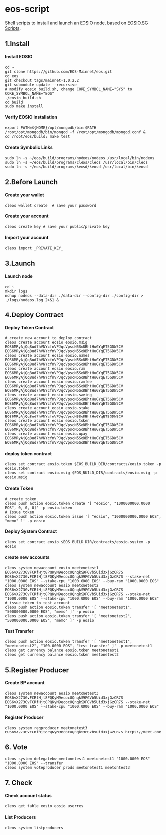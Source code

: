 # eos-script

Shell scripts to install and launch an EOSIO node, based on [EOSIO.SG Scripts](https://github.com/eosiosg/scripts).

## 1.Install

#### Install EOSIO
```
cd ~
git clone https://github.com/EOS-Mainnet/eos.git
cd eos
git checkout tags/mainnet-1.0.2.2
git submodule update --recursive
# modify eosio_build.sh, change CORE_SYMBOL_NAME="SYS" to CORE_SYMBOL_NAME="EOS"
./eosio_build.sh
cd build
sudo make install
```


#### Verify EOSIO installation
```
export PATH=${HOME}/opt/mongodb/bin:$PATH
/root/opt/mongodb/bin/mongod -f /root/opt/mongodb/mongod.conf &
cd /root/eos/build; make test
```


#### Create Symbolic Links
```
sudo ln -s ~/eos/build/programs/nodeos/nodeos /usr/local/bin/nodeos
sudo ln -s ~/eos/build/programs/cleos/cleos /usr/local/bin/cleos
sudo ln -s ~/eos/build/programs/keosd/keosd /usr/local/bin/keosd
```

## 2.Before Launch

#### Create your wallet
```
cleos wallet create  # save your password
```


#### Create your account
```
cleos create key # save your public/private key
```


#### Import your account 
```
cleos import _PRIVATE_KEY_
```


## 3.Launch

#### Launch node
```
cd ~
mkdir logs
nohup nodeos --data-dir ./data-dir --config-dir ./config-dir > ./logs/nodeos.log 2>&1 &
```

## 4.Deploy Contract

#### Deploy Token Contract
```
# create new account to deploy contract
cleos create account eosio eosio.msig EOS6MRyAjQq8ud7hVNYcfnVPJqcVpscN5So8BhtHuGYqET5GDW5CV EOS6MRyAjQq8ud7hVNYcfnVPJqcVpscN5So8BhtHuGYqET5GDW5CV
cleos create account eosio eosio.names EOS6MRyAjQq8ud7hVNYcfnVPJqcVpscN5So8BhtHuGYqET5GDW5CV EOS6MRyAjQq8ud7hVNYcfnVPJqcVpscN5So8BhtHuGYqET5GDW5CV
cleos create account eosio eosio.ram EOS6MRyAjQq8ud7hVNYcfnVPJqcVpscN5So8BhtHuGYqET5GDW5CV EOS6MRyAjQq8ud7hVNYcfnVPJqcVpscN5So8BhtHuGYqET5GDW5CV
cleos create account eosio eosio.ramfee EOS6MRyAjQq8ud7hVNYcfnVPJqcVpscN5So8BhtHuGYqET5GDW5CV EOS6MRyAjQq8ud7hVNYcfnVPJqcVpscN5So8BhtHuGYqET5GDW5CV
cleos create account eosio eosio.saving EOS6MRyAjQq8ud7hVNYcfnVPJqcVpscN5So8BhtHuGYqET5GDW5CV EOS6MRyAjQq8ud7hVNYcfnVPJqcVpscN5So8BhtHuGYqET5GDW5CV
cleos create account eosio eosio.stake EOS6MRyAjQq8ud7hVNYcfnVPJqcVpscN5So8BhtHuGYqET5GDW5CV EOS6MRyAjQq8ud7hVNYcfnVPJqcVpscN5So8BhtHuGYqET5GDW5CV
cleos create account eosio eosio.token EOS6MRyAjQq8ud7hVNYcfnVPJqcVpscN5So8BhtHuGYqET5GDW5CV EOS6MRyAjQq8ud7hVNYcfnVPJqcVpscN5So8BhtHuGYqET5GDW5CV
cleos create account eosio eosio.upay EOS6MRyAjQq8ud7hVNYcfnVPJqcVpscN5So8BhtHuGYqET5GDW5CV EOS6MRyAjQq8ud7hVNYcfnVPJqcVpscN5So8BhtHuGYqET5GDW5CV
```
    
#### deploy token contract
```
cleos set contract eosio.token $EOS_BUILD_DIR/contracts/eosio.token -p eosio.token
cleos set contract eosio.msig $EOS_BUILD_DIR/contracts/eosio.msig -p eosio.msig
```

#### Create Token
```
# create token
cleos push action eosio.token create '[ "eosio", "1000000000.0000 EOS", 0, 0, 0]' -p eosio.token 
# Issue token
cleos push action eosio.token issue '[ "eosio", "1000000000.0000 EOS", "memo" ]' -p eosio

```

#### Deploy System Contract
```
cleos set contract eosio $EOS_BUILD_DIR/contracts/eosio.system -p eosio
```

#### create new accounts
```
cleos system newaccount eosio meetonetest1 EOS6vX273GvFCRfHjt8PQKyM9ecocUQnqkS9FGVb5Uid3xjGzCR7S EOS6vX273GvFCRfHjt8PQKyM9ecocUQnqkS9FGVb5Uid3xjGzCR7S --stake-net "1000.0000 EOS" --stake-cpu "1000.0000 EOS" --buy-ram "1000.0000 EOS"
cleos system newaccount eosio meetonetest2 EOS6vX273GvFCRfHjt8PQKyM9ecocUQnqkS9FGVb5Uid3xjGzCR7S EOS6vX273GvFCRfHjt8PQKyM9ecocUQnqkS9FGVb5Uid3xjGzCR7S --stake-net "1000.0000 EOS" --stake-cpu "1000.0000 EOS" --buy-ram "1000.0000 EOS"
# issue token to test account
cleos push action eosio.token transfer '[ "meetonetest1", "500000000.0000 EOS", "memo" ]' -p eosio
cleos push action eosio.token transfer '[ "meetonetest2", "500000000.0000 EOS", "memo" ]' -p eosio
```

#### Test Transfer
```
cleos push action eosio.token transfer '[ "meetonetest1", "meetonetest2", "100.0000 EOS", "test transfer" ]' -p meetonetest1
cleos get currency balance eosio.token meetonetest1
cleos get currency balance eosio.token meetonetest2
```

## 5.Register Producer

#### Create BP account
```
cleos system newaccount eosio meetonetest3 EOS6vX273GvFCRfHjt8PQKyM9ecocUQnqkS9FGVb5Uid3xjGzCR7S EOS6vX273GvFCRfHjt8PQKyM9ecocUQnqkS9FGVb5Uid3xjGzCR7S --stake-net "1000.0000 EOS" --stake-cpu "1000.0000 EOS" --buy-ram "1000.0000 EOS"
```


#### Register Producer
```
cleos system regproducer meetonetest3 EOS6vX273GvFCRfHjt8PQKyM9ecocUQnqkS9FGVb5Uid3xjGzCR7S https://meet.one
```

## 6. Vote

```
cleos system delegatebw meetonetest1 meetonetest1 "1000.0000 EOS" "1000.0000 EOS" --transfer
cleos system voteproducer prods meetonetest1 meetontest3
```

## 7. Check

#### Check account status
```
cleos get table eosio eosio userres
```

#### List Producers
```
cleos system listproducers
```
